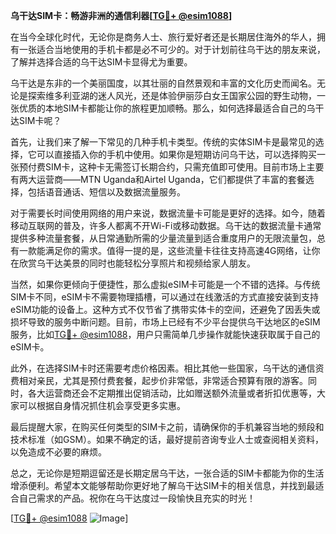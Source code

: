 **乌干达SIM卡：畅游非洲的通信利器[[TG💪+ @esim1088](https://t.me/s/esim1088)]**

在当今全球化时代，无论你是商务人士、旅行爱好者还是长期居住海外的华人，拥有一张适合当地使用的手机卡都是必不可少的。对于计划前往乌干达的朋友来说，了解并选择合适的乌干达SIM卡显得尤为重要。

乌干达是东非的一个美丽国度，以其壮丽的自然景观和丰富的文化历史而闻名。无论是探索维多利亚湖的迷人风光，还是体验伊丽莎白女王国家公园的野生动物，一张优质的本地SIM卡都能让你的旅程更加顺畅。那么，如何选择最适合自己的乌干达SIM卡呢？

首先，让我们来了解一下常见的几种手机卡类型。传统的实体SIM卡是最常见的选择，它可以直接插入你的手机中使用。如果你是短期访问乌干达，可以选择购买一张预付费SIM卡，这种卡无需签订长期合约，只需充值即可使用。目前市场上主要有两大运营商——MTN Uganda和Airtel Uganda，它们都提供了丰富的套餐选择，包括语音通话、短信以及数据流量服务。

对于需要长时间使用网络的用户来说，数据流量卡可能是更好的选择。如今，随着移动互联网的普及，许多人都离不开Wi-Fi或移动数据。乌干达的数据流量卡通常提供多种流量套餐，从日常通勤所需的少量流量到适合重度用户的无限流量包，总有一款能满足你的需求。值得一提的是，这些流量卡往往支持高速4G网络，让你在欣赏乌干达美景的同时也能轻松分享照片和视频给家人朋友。

当然，如果你更倾向于便捷性，那么虚拟eSIM卡可能是一个不错的选择。与传统SIM卡不同，eSIM卡不需要物理插槽，可以通过在线激活的方式直接安装到支持eSIM功能的设备上。这种方式不仅节省了携带实体卡的空间，还避免了因丢失或损坏导致的服务中断问题。目前，市场上已经有不少平台提供乌干达地区的eSIM服务，比如[TG💪+ @esim1088](https://t.me/s/esim1088)，用户只需简单几步操作就能快速获取属于自己的eSIM卡。

此外，在选择SIM卡时还需要考虑价格因素。相比其他一些国家，乌干达的通信资费相对亲民，尤其是预付费套餐，起步价非常低，非常适合预算有限的游客。同时，各大运营商还会不定期推出促销活动，比如赠送额外流量或者折扣优惠等，大家可以根据自身情况抓住机会享受更多实惠。

最后提醒大家，在购买任何类型的SIM卡之前，请确保你的手机兼容当地的频段和技术标准（如GSM）。如果不确定的话，最好提前咨询专业人士或查阅相关资料，以免造成不必要的麻烦。

总之，无论你是短期逗留还是长期定居乌干达，一张合适的SIM卡都能为你的生活增添便利。希望本文能够帮助你更好地了解乌干达SIM卡的相关信息，并找到最适合自己需求的产品。祝你在乌干达度过一段愉快且充实的时光！

[[TG💪+ @esim1088](https://t.me/s/esim1088) ![Image](https://i.postimg.cc/4NQfJmqS/Snipaste-2025-05-13-00-14-12.png)]